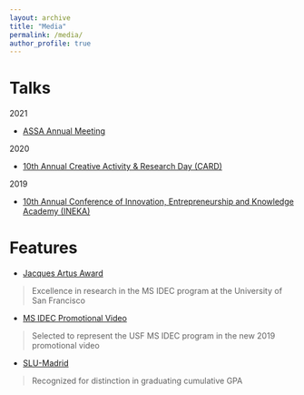 ```yaml
---
layout: archive
title: "Media"
permalink: /media/
author_profile: true
---
```


Talks
====
2021
  * [ASSA Annual Meeting](https://www.aeaweb.org/conference/2021/preliminary/1968?q=eNqrVipOLS7OzM8LqSxIVbKqhnGVrJQMlWp1lBKLi_OTgRwTcyUdpZLUolxcIBvISkmshDBKMnNTIayyzNRykAFFBQVAAVMDpdpaXDBjaBvD)

2020
  * [10th Annual Creative Activity & Research Day (CARD)](https://myusf.usfca.edu/arts-sciences/card/schedule)

2019
  * [10th Annual Conference of Innovation, Entrepreneurship and Knowledge Academy (INEKA)](https://ent.aom.org/events/eventdescription?CalendarEventKey=a0ed7310-e374-4875-bb8d-0d2c64fe7eb9&CommunityKey=fe00dbd4-230d-471e-a0ed-420a47166316&Home=/ent/events/recentcommunityeventsdashboard)

Features
====
* [Jacques Artus Award](https://myusf.usfca.edu/arts-sciences/economics/idec/jacquesartusaward)
> Excellence in research in the MS IDEC program at the University of San Francisco
* [MS IDEC Promotional Video](https://player.vimeo.com/video/363388307?autoplay=1)
> Selected to represent the USF MS IDEC program in the new 2019 promotional video
* [SLU-Madrid](https://myusf.usfca.edu/arts-sciences/economics/idec/jacquesartusaward)
> Recognized for distinction in graduating cumulative GPA

